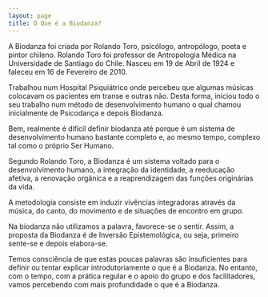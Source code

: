 ```yaml
---
layout: page
title: O Que é a Biodanza?
---
```


A Biodanza foi criada por Rolando Toro, psicólogo, antropólogo, poeta e pintor chileno. Rolando Toro foi professor de Antropologia Médica na Universidade de Santiago do Chile. Nasceu em 19 de Abril de 1924 e faleceu em 16 de Fevereiro de 2010.
  
Trabalhou num Hospital Psiquiátrico onde percebeu que algumas músicas colocavam os pacientes em transe e outras não. Desta forma, iniciou todo o seu trabalho num método de desenvolvimento humano o qual chamou inicialmente de Psicodança e depois Biodanza.
  
Bem, realmente é difícil definir biodanza até porque é um sistema de desenvolvimento humano bastante completo e, ao mesmo tempo, complexo tal como o próprio Ser Humano.

Segundo Rolando Toro, a Biodanza é um sistema voltado para o desenvolvimento humano, a integração da identidade, a reeducação afetiva, a renovação orgânica e a reaprendizagem das funções originárias da vida. 

A metodologia consiste em induzir vivências integradoras através da música, do canto, do movimento e de situações de encontro em grupo. 

Na biodanza não utilizamos a palavra, favorece-se o sentir. Assim, a proposta da Biodanza é de Inversão Epistemológica, ou seja, primeiro sente-se e depois elabora-se.

Temos consciência de que estas poucas palavras são insuficientes para definir ou tentar explicar introdutoriamente o que é a Biodanza. No entanto, com o tempo, com a prática regular e o apoio do grupo e dos facilitadores, vamos percebendo com mais profundidade o que é a Biodanza.
